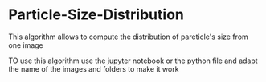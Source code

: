 # Particle-Size-Distribution
This algorithm allows to compute the distribution of pareticle's size from one image

TO use this algorithm use the jupyter notebook or the python file and adapt the name of the images and folders to make it work
